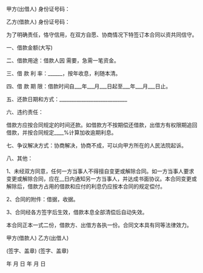 
 


甲方(出借人) 身份证号码：


乙方(借款人) 身份证号码：


为了明确责任，恪守信用，在双方自愿、协商情况下特签订本合同以资共同信守。


一、借款金额(大写)


二、借款用途：借款人因 需要，急需一笔资金。


三、借 款 利 率：______，按年收息，利随本清。


四、借 款 期 限：借款时间自___年___月___日起至___年___月___日止。


五、还款日期和方式：____________________________


六、违约责任：


借款方应按合同规定的时间还款。如借款方不按期偿还借款，出借方有权限期追回借款，并按合同规定____%计算加收逾期利息。


七、争议解决方式：协商解决，协商不成，可以向甲方所在的人民法院起诉。


八、其他：


1、未经双方同意，任何一方当事人不得擅自变更或解除合同。如一方当事人要求变更或解除合同，应在__日内通知另一方当事人，并达成书面协议。本合同变更或解除后，借款方占用的借款和应付的利息仍应按本合同的规定偿付。


2、合同的附件：借据，收据。


3、合同经各方签字后生效，借款本息全部清偿后自动失效。


本合同正本一式二份，借款方、出借方各执一份。合同文本具有同等法律效力。


甲方(借款人) 乙方(出借人)


(签字、盖章) (签字、盖章)


   年  月  日  年  月  日
 


 

 
 
 
 
 
  


  
 

  


  


  
 
 
 
 

